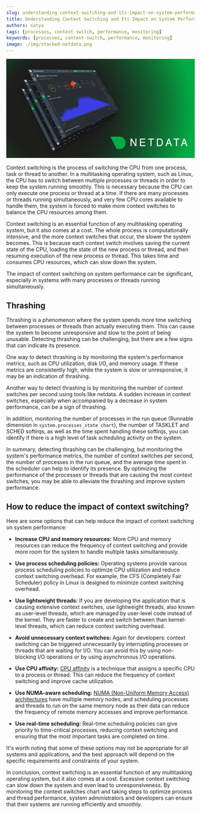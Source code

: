 ```yaml
---
slug: understanding-context-switching-and-its-impact-on-system-performance
title: Understanding Context Switching and Its Impact on System Performance
authors: satya
tags: [processes, context-switch, performance, monitoring]
keywords: [processes, context-switch, performance, monitoring]
image: ./img/stacked-netdata.png
---
```


![stacked-netdata](./img/stacked-netdata.png)

Context switching is the process of switching the CPU from one process, task or thread to another. In a multitasking operating system, such as Linux, the CPU has to switch between multiple processes or threads in order to keep the system running smoothly. This is necessary because the CPU can only execute one process or thread at a time. If there are many processes or threads running simultaneously, and very few CPU cores available to handle them, the system is forced to make more context switches to balance the CPU resources among them.

Context switching is an essential function of any multitasking operating system, but it also comes at a cost. The whole process is computationally intensive, and the more context switches that occur, the slower the system becomes. This is because each context switch involves saving the current state of the CPU, loading the state of the new process or thread, and then resuming execution of the new process or thread. This takes time and consumes CPU resources, which can slow down the system.

The impact of context switching on system performance can be significant, especially in systems with many processes or threads running simultaneously.

<!-- truncate -->

## Thrashing

Thrashing is a phenomenon where the system spends more time switching between processes or threads than actually executing them. This can cause the system to become unresponsive and slow to the point of being unusable. Detecting thrashing can be challenging, but there are a few signs that can indicate its presence.

One way to detect thrashing is by monitoring the system's performance metrics, such as CPU utilization, disk I/O, and memory usage. If these metrics are consistently high, while the system is slow or unresponsive, it may be an indication of thrashing.

Another way to detect thrashing is by monitoring the number of context switches per second using tools like netdata. A sudden increase in context switches, especially when accompanied by a decrease in system performance, can be a sign of thrashing.

In addition, monitoring the number of processes in the run queue (Runnable dimension in `system.processes_state chart`), the number of TASKLET and SCHED softirqs, as well as the time spent handling these softirqs, you can identify if there is a high level of task scheduling activity on the system.

In summary, detecting thrashing can be challenging, but monitoring the system's performance metrics, the number of context switches per second, the number of processes in the run queue, and the average time spent in the scheduler can help to identify its presence. By optimizing the performance of the processes or threads that are causing the most context switches, you may be able to alleviate the thrashing and improve system performance.

## How to reduce the impact of context switching?

Here are some options that can help reduce the impact of context switching on system performance:

- **Increase CPU and memory resources:** More CPU and memory resources can reduce the frequency of context switching and provide more room for the system to handle multiple tasks simultaneously.

- **Use process scheduling policies:** Operating systems provide various process scheduling policies to optimize CPU utilization and reduce context switching overhead. For example, the CFS (Completely Fair Scheduler) policy in Linux is designed to minimize context switching overhead.

- **Use lightweight threads:** If you are developing the application that is causing extensive context switches, use lightweight threads, also known as user-level threads, which are managed by user-level code instead of the kernel. They are faster to create and switch between than kernel-level threads, which can reduce context switching overhead.

- **Avoid unnecessary context switches:** Again for developers: context switching can be triggered unnecessarily by interrupting processes or threads that are waiting for I/O. You can avoid this by using non-blocking I/O operations or by using asynchronous I/O operations.

- **Use CPU affinity:** [CPU affinity](https://en.wikipedia.org/wiki/Processor_affinity) is a technique that assigns a specific CPU to a process or thread. This can reduce the frequency of context switching and improve cache utilization.

- **Use NUMA-aware scheduling:** [NUMA (Non-Uniform Memory Access) architectures](https://en.wikipedia.org/wiki/Non-uniform_memory_access) have multiple memory nodes, and scheduling processes and threads to run on the same memory node as their data can reduce the frequency of remote memory accesses and improve performance.

- **Use real-time scheduling:** Real-time scheduling policies can give priority to time-critical processes, reducing context switching and ensuring that the most important tasks are completed on time.

It's worth noting that some of these options may not be appropriate for all systems and applications, and the best approach will depend on the specific requirements and constraints of your system.

In conclusion, context switching is an essential function of any multitasking operating system, but it also comes at a cost. Excessive context switching can slow down the system and even lead to unresponsiveness. By monitoring the context switches chart and taking steps to optimize process and thread performance, system administrators and developers can ensure that their systems are running efficiently and smoothly.
